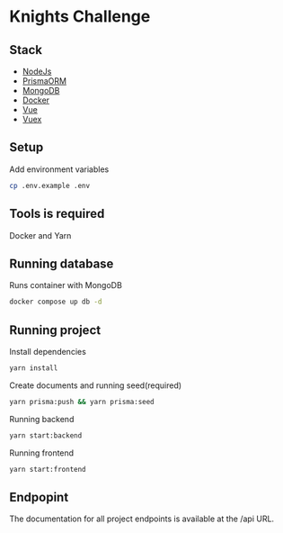 # Knights Challenge 

## Stack
 - [NodeJs](https://nodejs.org/en)
 - [PrismaORM](https://www.prisma.io/?via=start&gad_source=1&gclid=Cj0KCQiA19e8BhCVARIsALpFMgEJ0eOAMb4O02iUZ8ecYw_MDfk13leVIIziLB41kiJMjK4Yj4l1W6YaAp8_EALw_wcB)
 - [MongoDB](https://www.mongodb.com/pt-br/lp/cloud/atlas/try4?utm_source=google&utm_campaign=search_gs_pl_evergreen_atlas_core_retarget-brand_gic-null_amers-all_ps-all_desktop_eng_lead&utm_term=mongodb&utm_medium=cpc_paid_search&utm_ad=e&utm_ad_campaign_id=14412646314&adgroup=131761122172&cq_cmp=14412646314&gad_source=1&gclid=Cj0KCQiA19e8BhCVARIsALpFMgE1ganpjdDOnSKnsDY1DfsRlXahKEdzqRmWkIK1CSmkLmswghRN5xYaAm81EALw_wcB)
 - [Docker](https://www.docker.com/)
 - [Vue](https://vuejs.org/)
 - [Vuex](https://vuex.vuejs.org/)

## Setup
Add environment variables
```bash
cp .env.example .env
```

## Tools is required
Docker and Yarn

## Running database
Runs container with MongoDB
```bash
docker compose up db -d
```
## Running project
Install dependencies
```bash
yarn install
```

Create documents and running seed(required)
```bash
yarn prisma:push && yarn prisma:seed
```

Running backend
```bash
yarn start:backend
```

Running frontend
```bash
yarn start:frontend
```

## Endpopint
The documentation for all project endpoints is available at the /api URL.